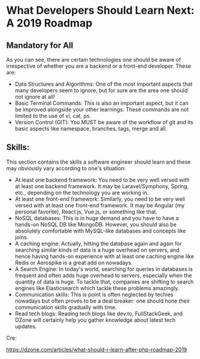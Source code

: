 # What Developers Should Learn Next: A 2019 Roadmap

## Mandatory for All
As you can see, there are certain technologies one should be aware of irrespective of whether you are a backend or a front-end developer. These are:

- Data Structures and Algorithms: One of the most important aspects that many developers seem to ignore, but for sure are the area one should not ignore at all!
- Basic Terminal Commands: This is also an important aspect, but it can be improved alongside your other learnings. These commands are not limited to the use of vi, cat, ps.
- Version Control (GIT): You MUST be aware of the workflow of git and its basic aspects like namespace, branches, tags, merge and all.

## Skills:
This section contains the skills a software engineer should learn and these may obviously vary according to one's situation:

- At least one backend framework: You need to be very well versed with at least one backend framework. It may be Laravel/Symphony, Spring, etc., depending on the technology you are working in.
- At least one front-end framework: Similarly, you need to be very well versed with at least one front-end framework. It may be Angular (my personal favorite), React.js, Vue.js, or something like that.
- NoSQL databases: This is in huge demand and you have to have a hands-on NoSQL DB like MongoDB. However, you should also be absolutely comfortable with MySQL-like databases and concepts like joins.
- A caching engine: Actually, hitting the database again and again for searching similar kinds of data is a huge overhead on servers, and hence having hands-on experience with at least one caching engine like Redis or Aerospike is a great add on nowadays.
- A Search Engine: In today's world, searching for queries in databases is frequent and often adds huge overhead to servers, especially when the quantity of data is huge. To tackle that, companies are shifting to search engines like Elasticsearch which tackle these problems amazingly.
- Communication skills: This is point is often neglected by techies nowadays but often proves to be a deal breaker: one should hone their communication skills gradually with time.
- Read tech blogs: Reading tech blogs like dev.to, FullStackGeek, and DZone will certainly help you gather knowledge about latest tech updates.

Cre:

https://dzone.com/articles/what-should-i-learn-after-php-roadmap-2019
